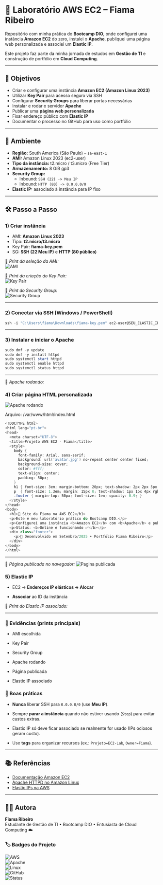 # 🚀 Laboratório AWS EC2 – Fiama Ribeiro

Repositório com minha prática do **Bootcamp DIO**, onde configurei uma instância **Amazon EC2** do zero, instalei o **Apache**, publiquei uma página web personalizada e associei um **Elastic IP**.  

Este projeto faz parte da minha jornada de estudos em **Gestão de TI** e construção de portfólio em **Cloud Computing**.  

---

## 🎯 Objetivos
- Criar e configurar uma instância **Amazon EC2 (Amazon Linux 2023)**
- Utilizar **Key Pair** para acesso seguro via SSH
- Configurar **Security Groups** para liberar portas necessárias
- Instalar e rodar o servidor **Apache**
- Publicar uma **página web personalizada**
- Fixar endereço público com **Elastic IP**
- Documentar o processo no GitHub para uso como portfólio

---

## 🧪 Ambiente
- **Região:** South America (São Paulo) – `sa-east-1`
- **AMI:** Amazon Linux 2023 (ec2-user)
- **Tipo da instância:** t2.micro / t3.micro (Free Tier)
- **Armazenamento:** 8 GiB gp3
- **Security Group:**
  - Inbound: `SSH (22) -> Meu IP`
  - Inbound: `HTTP (80) -> 0.0.0.0/0`
- **Elastic IP:** associado à instância para IP fixo

---

## 🛠️ Passo a Passo

### 1) Criar instância
- AMI: **Amazon Linux 2023**
- Tipo: **t2.micro/t3.micro**
- Key Pair: **fiama-key.pem**
- SG: **SSH (22 Meu IP)** e **HTTP (80 público)**

📸 *Print da seleção da AMI:*  
![AMI](images/ami.png)

📸 *Print da criação do Key Pair:*  
![Key Pair](images/03-keypair.png)

📸 *Print do Security Group:*  
![Security Group](images/04-sg.png)

---

### 2) Conectar via SSH (Windows / PowerShell)
```powershell
ssh -i "C:\Users\fiama\Downloads\fiama-key.pem" ec2-user@SEU_ELASTIC_IP
```

---

### 3) Instalar e iniciar o Apache
```powershell
sudo dnf -y update
sudo dnf -y install httpd
sudo systemctl start httpd
sudo systemctl enable httpd
sudo systemctl status httpd
```

---

📸 *Apache rodando:*
### 4) Criar página HTML personalizada
![Apache rodando](images/07-http.png)

Arquivo: /var/www/html/index.html
```powershell
<!DOCTYPE html>
<html lang="pt-br">
<head>
  <meta charset="UTF-8">
  <title>Projeto AWS EC2 - Fiama</title>
  <style>
    body {
      font-family: Arial, sans-serif;
      background: url('avatar.jpg') no-repeat center center fixed;
      background-size: cover;
      color: #fff;
      text-align: center;
      padding: 50px;
    }
    h1 { font-size: 3em; margin-bottom: 20px; text-shadow: 2px 2px 5px rgba(0,0,0,0.7); }
    p  { font-size: 1.3em; margin: 15px 0; text-shadow: 1px 1px 4px rgba(0,0,0,0.6); }
    .footer { margin-top: 50px; font-size: 1em; opacity: 0.9; }
  </style>
</head>
<body>
  <h1>🚀 Site da Fiama na AWS EC2</h1>
  <p>Este é meu laboratório prático do Bootcamp DIO.</p>
  <p>Configurei uma instância <b>Amazon EC2</b> com <b>Apache</b> e publiquei este site diretamente na nuvem ☁️.</p>
  <p>Status: <b>Online e funcionando ✅</b></p>
  <div class="footer">
    <p>📌 Desenvolvido em Setembro/2025 • Portfólio Fiama Ribeiro</p>
  </div>
</body>
</html>
```

---

📸 *Página publicada no navegador:*
![Pagina publicada](images/08-site.png)

### 5) Elastic IP

- EC2 → **Endereços IP elásticos → Alocar**

- **Associar** ao ID da instância

📸 *Print do Elastic IP associado:*

---

### 📸 Evidências (prints principais)

- AMI escolhida

- Key Pair

- Security Group

- Apache rodando

- Página publicada

- Elastic IP associado

### 🔐 Boas práticas

- **Nunca** liberar SSH para ``` 0.0.0.0/0 ``` (use **Meu IP**).

- Sempre **parar a instância** quando não estiver usando (```Stop```) para evitar custos extras.

- Elastic IP só deve ficar associado se realmente for usado (IPs ociosos geram custo).

- Use **tags** para organizar recursos (ex.: ```Projeto=EC2-Lab```, ```Owner=Fiama```).

---

## 📚 Referências
- [Documentação Amazon EC2](https://docs.aws.amazon.com/pt_br/AWSEC2/latest/UserGuide/concepts.html)  
- [Apache HTTPD no Amazon Linux](https://httpd.apache.org/)  
- [Elastic IPs na AWS](https://docs.aws.amazon.com/pt_br/AWSEC2/latest/UserGuide/elastic-ip-addresses-eip.html)  

---

## 👩‍💻 Autora
**Fiama Ribeiro**  
Estudante de Gestão de TI • Bootcamp DIO • Entusiasta de Cloud Computing ☁️  

### 🏷️ Badges do Projeto
![AWS](https://img.shields.io/badge/AWS-EC2-orange?logo=amazon-aws&logoColor=white)  
![Apache](https://img.shields.io/badge/Apache-HTTPD-red?logo=apache&logoColor=white)  
![Linux](https://img.shields.io/badge/Linux-Amazon%20Linux-blue?logo=linux&logoColor=white)  
![GitHub](https://img.shields.io/badge/Versionado%20no-GitHub-black?logo=github)  
![Status](https://img.shields.io/badge/Status-Online-success?logo=serverless)  
